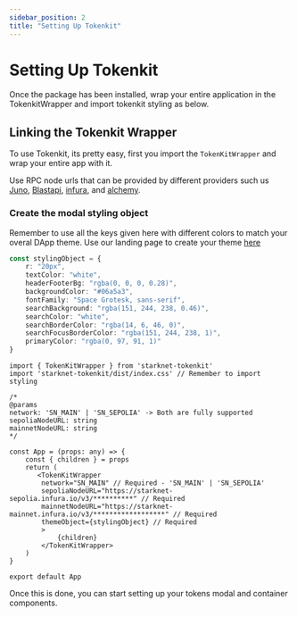 ```yaml
---
sidebar_position: 2
title: "Setting Up Tokenkit"
---
```


# Setting Up Tokenkit
 
Once the package has been installed, wrap your entire application in the TokenkitWrapper and import tokenkit styling as below.

## Linking the Tokenkit Wrapper
To use Tokenkit, its pretty easy, first you import the `TokenKitWrapper` and wrap your entire app with it.

Use RPC node urls that can be provided by different providers such us [Juno](https://docs.data.voyager.online/), [Blastapi](https://blastapi.io/public-api/starknet), [infura](https://www.infura.io/), and [alchemy](https://www.alchemy.com/).



### Create the modal styling object

Remember to use all the keys given here with different colors to match your overal DApp theme. Use our landing page to create your theme [here](https://tokenkit-gamma.vercel.app/)

```ts
const stylingObject = {
    r: "20px",
    textColor: "white",
    headerFooterBg: "rgba(0, 0, 0, 0.28)",
    backgroundColor: "#06a5a3",
    fontFamily: "Space Grotesk, sans-serif",
    searchBackground: "rgba(151, 244, 238, 0.46)",
    searchColor: "white",
    searchBorderColor: "rgba(14, 6, 46, 0)",
    searchFocusBorderColor: "rgba(151, 244, 238, 1)",
    primaryColor: "rgba(0, 97, 91, 1)"
}
```

```tsx
import { TokenKitWrapper } from 'starknet-tokenkit'
import 'starknet-tokenkit/dist/index.css' // Remember to import styling

/*
@params
network: 'SN_MAIN' | 'SN_SEPOLIA' -> Both are fully supported
sepoliaNodeURL: string
mainnetNodeURL: string
*/

const App = (props: any) => {
    const { children } = props
    return (
       <TokenKitWrapper
        network="SN_MAIN" // Required - 'SN_MAIN' | 'SN_SEPOLIA'
        sepoliaNodeURL="https://starknet-sepolia.infura.io/v3/**********" // Required
        mainnetNodeURL="https://starknet-mainnet.infura.io/v3/******************" // Required
        themeObject={stylingObject} // Required
        >
            {children}
        </TokenKitWrapper>
    )
}

export default App
```

Once this is done, you can start setting up your tokens modal and container components.









